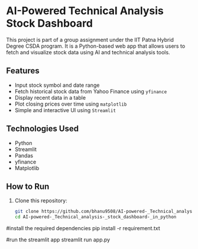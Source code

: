 #  AI-Powered Technical Analysis Stock Dashboard

This project is part of a group assignment under the IIT Patna Hybrid Degree CSDA program. It is a Python-based web app that allows users to fetch and visualize stock data using AI and technical analysis tools.

##  Features

- Input stock symbol and date range
- Fetch historical stock data from Yahoo Finance using `yfinance`
- Display recent data in a table
- Plot closing prices over time using `matplotlib`
- Simple and interactive UI using `Streamlit`

##  Technologies Used

- Python 
- Streamlit
- Pandas
- yfinance
- Matplotlib

##  How to Run

1. Clone this repository:
   ```bash
   git clone https://github.com/bhanu9508/AI-powered-_Technical_analysis-_stock_dashboard-_in_python.git
   cd AI-powered-_Technical_analysis-_stock_dashboard-_in_python

#install the required dependencies
pip install -r requirement.txt

#run the streamlit app
streamlit run app.py



